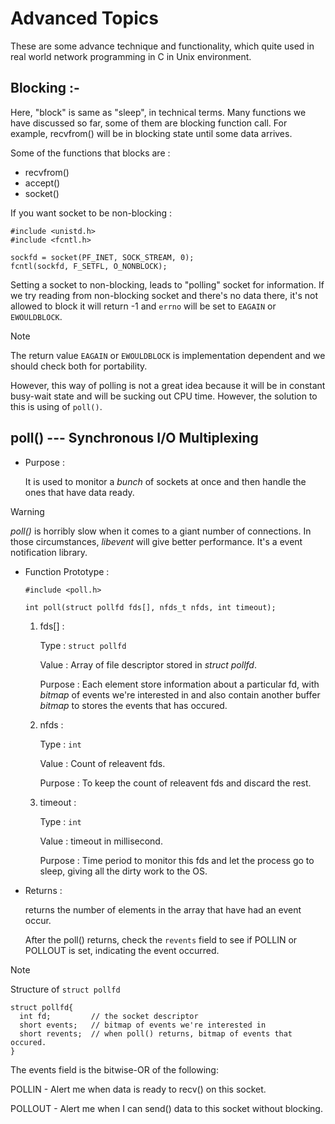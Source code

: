 # Advanced Topics

These are some advance technique and functionality, which quite used in real world network programming in C in Unix environment.

## Blocking :-

Here, "block" is same as "sleep", in technical terms. Many functions we have discussed so far, some of them are blocking function call. For example, recvfrom() will be in blocking state until some data arrives.

Some of the functions that blocks are :

* recvfrom()
* accept()
* socket()

If you want socket to be non-blocking :

```
#include <unistd.h>
#include <fcntl.h>

sockfd = socket(PF_INET, SOCK_STREAM, 0);
fcntl(sockfd, F_SETFL, O_NONBLOCK);
```

Setting a socket to non-blocking, leads to "polling" socket for information. If we try reading from non-blocking socket and there's no data there, it's not allowed to block it will return -1 and `errno` will be set to `EAGAIN` or `EWOULDBLOCK`.

> [!NOTE]
> The return value `EAGAIN` or `EWOULDBLOCK` is implementation dependent 
> and we should check both for portability.

However, this way of polling is not a great idea because it will be in constant busy-wait state and will be sucking out CPU time. However, the solution to this is using of `poll()`.

## poll() --- Synchronous I/O Multiplexing

* Purpose :

    It is used to monitor a *bunch* of sockets at once and then handle the ones that have data ready. 

> [!WARNING]
> *poll()* is horribly slow when it comes to a giant number of connections.
> In those circumstances, *libevent* will give better performance. It's a
> event notification library.

* Function Prototype :

    ```
    #include <poll.h>
    
    int poll(struct pollfd fds[], nfds_t nfds, int timeout);
    ```

    1. fds[] :

        Type : `struct pollfd`

        Value : Array of file descriptor stored in *struct pollfd*.

        Purpose : Each element store information about a particular fd, with *bitmap* of events we're interested in and also contain another buffer *bitmap* to stores the events that has occured.

    2. nfds :

        Type : `int`

        Value : Count of releavent fds.

        Purpose : To keep the count of releavent fds and discard the rest.

    3. timeout :

        Type : `int`

        Value : timeout in millisecond.

        Purpose : Time period to monitor this fds and let the process go to sleep, giving all the dirty work to the OS.

* Returns :

    returns the number of elements in the array that have had an event occur.

    After the poll() returns, check the `revents` field to see if POLLIN or POLLOUT is set, indicating the event occurred.

> [!NOTE]
> Structure of `struct pollfd`
>
> ```
> struct pollfd{
>   int fd;         // the socket descriptor
>   short events;   // bitmap of events we're interested in
>   short revents;  // when poll() returns, bitmap of events that occured.
> }
> ```
>
> The events field is the bitwise-OR of the following:
>
> POLLIN - Alert me when data is ready to recv() on this socket.
>
> POLLOUT - Alert me when I can send() data to this socket without blocking.

